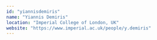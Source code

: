 ```yaml
---
id: "yiannisdemiris"
name: "Yiannis Demiris"
location: "Imperial College of London, UK"
website: "https://www.imperial.ac.uk/people/y.demiris"
---
```

